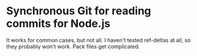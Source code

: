 # Synchronous Git for reading commits for Node.js

It works for common cases, but not all. I haven't tested ref-deltas at all, so
they probably won't work. Pack files get complicated.
